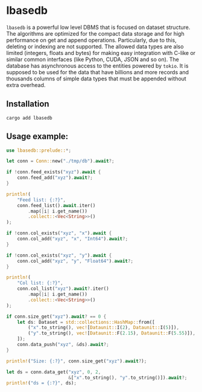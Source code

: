 # lbasedb

`lbasedb` is a powerful low level DBMS that is focused on dataset structure.
The algorithms are optimized for the compact data storage and for high
performance on get and append operations. Particularly, due to this, 
deleting or indexing are not supported. The allowed data types are also
limited (integers, floats and bytes) for making easy integration with
C-like or similar common interfaces (like Python, CUDA, JSON and so on).
The database has asynchronous access to the entities powered by `tokio`.
It is supposed to be used for the data that have billions and more records
and thousands columns of simple data types that must be appended without
extra overhead.

## Installation

```
cargo add lbasedb
```

## Usage example:

```rust
use lbasedb::prelude::*;

let conn = Conn::new("./tmp/db").await?;

if !conn.feed_exists("xyz").await {
    conn.feed_add("xyz").await?;
}

println!(
    "Feed list: {:?}", 
    conn.feed_list().await.iter()
        .map(|i| i.get_name())
        .collect::<Vec<String>>()
);

if !conn.col_exists("xyz", "x").await {
    conn.col_add("xyz", "x", "Int64").await?;
}

if !conn.col_exists("xyz", "y").await {
    conn.col_add("xyz", "y", "Float64").await?;
}

println!(
    "Col list: {:?}", 
    conn.col_list("xyz").await?.iter()
        .map(|i| i.get_name())
        .collect::<Vec<String>>()
);

if conn.size_get("xyz").await? == 0 {
    let ds: Dataset = std::collections::HashMap::from([
        ("x".to_string(), vec![Dataunit::I(2), Dataunit::I(5)]),
        ("y".to_string(), vec![Dataunit::F(2.15), Dataunit::F(5.55)]),
    ]);
    conn.data_push("xyz", &ds).await?;
}

println!("Size: {:?}", conn.size_get("xyz").await?);

let ds = conn.data_get("xyz", 0, 2, 
                       &["x".to_string(), "y".to_string()]).await?;
println!("ds = {:?}", ds);
```
